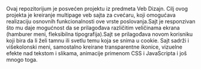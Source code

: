 Ovaj repozitorijum je posvećen projektu iz predmeta Veb Dizajn. Cilj ovog projekta je kreiranje multipage veb sajta za cvećaru, koji omogućava realizaciju osnovnih funkcionalnosti ove vrste poslovanja.Sajt je responzivan što mu daje mogućnost da se prilagođava različitim veličinama ekrana (hamburer meni, fleksibilna tipografija).Sajt se prilagođava novom korisniku koji bira da li želi tamnu ili svetlu temu koja se snima u cookie. Sajt sadrži i višekolonski meni, samostalno kreirane transparentne ikonice, vizuelne efekte nad tekstom i slikama, animacije primenom CSS i JavaScripta i još mnogo toga.
